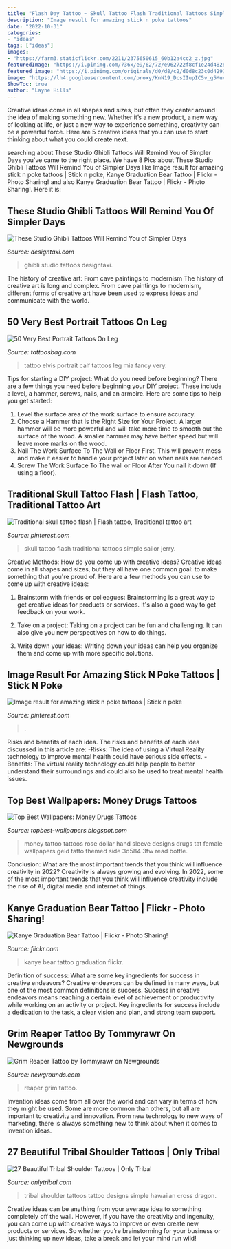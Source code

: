 ```yaml
---
title: "Flash Day Tattoo ~ Skull Tattoo Flash Traditional Tattoos Simple Sailor Jerry"
description: "Image result for amazing stick n poke tattoos"
date: "2022-10-31"
categories:
- "ideas"
tags: ["ideas"]
images:
- "https://farm3.staticflickr.com/2211/2375650615_60b12a4cc2_z.jpg"
featuredImage: "https://i.pinimg.com/736x/e9/62/72/e962722f8cf1e24d48281ed52d05d8cf.jpg"
featured_image: "https://i.pinimg.com/originals/d0/d8/c2/d0d8c23c0d4291762a3dbe9f56e427c5.jpg"
image: "https://lh4.googleusercontent.com/proxy/KnN19_DcsIIupIC5v_g5MucMIqTdt2XZfK6tVGEd6fcrwIL5Z2Pb8FB_jIIDIYvEC2bVTBgdxrIXxlkWW0CsZnWcRF_UdIQy4tYFHsRF=s0-d"
ShowToc: true
author: "Layne Hills"
---
```



Creative ideas come in all shapes and sizes, but often they center around the idea of making something new. Whether it’s a new product, a new way of looking at life, or just a new way to experience something, creativity can be a powerful force. Here are 5 creative ideas that you can use to start thinking about what you could create next.

	

		
searching about These Studio Ghibli Tattoos Will Remind You of Simpler Days you've came to the right place. We have 8 Pics about These Studio Ghibli Tattoos Will Remind You of Simpler Days like Image result for amazing stick n poke tattoos | Stick n poke, Kanye Graduation Bear Tattoo | Flickr - Photo Sharing! and also Kanye Graduation Bear Tattoo | Flickr - Photo Sharing!. Here it is:
		
    
## These Studio Ghibli Tattoos Will Remind You Of Simpler Days

<img loading=lazy src="http://editorial.designtaxi.com/editorial-images/news_ghiblitatts8july/3.jpg" onerror="this.onerror=null;this.src='https://tse2.mm.bing.net/th?id=OIP.OWMEI6zCj-oAUoEdt3EmTQHaJ4&amp;pid=15.1';" alt="These Studio Ghibli Tattoos Will Remind You of Simpler Days">

_Source: designtaxi.com_

>ghibli studio tattoos designtaxi. 

	

The history of creative art: From cave paintings to modernism
The history of creative art is long and complex. From cave paintings to modernism, different forms of creative art have been used to express ideas and communicate with the world.

    
## 50 Very Best Portrait Tattoos On Leg

<img loading=lazy src="http://www.tattoosbag.com/wp-content/uploads/2016/09/Fancy-Portrait-Tattoo-1.jpg" onerror="this.onerror=null;this.src='https://tse2.mm.bing.net/th?id=OIP.bXr30DuP6zRzyHEOzZBTmAHaJ4&amp;pid=15.1';" alt="50 Very Best Portrait Tattoos On Leg">

_Source: tattoosbag.com_

>tattoo elvis portrait calf tattoos leg mia fancy very. 

	

Tips for starting a DIY project: What do you need before beginning?
There are a few things you need before beginning your DIY project. These include a level, a hammer, screws, nails, and an armoire. Here are some tips to help you get started:
1. Level the surface area of the work surface to ensure accuracy.
2. Choose a Hammer that is the Right Size for Your Project. A larger hammer will be more powerful and will take more time to smooth out the surface of the wood. A smaller hammer may have better speed but will leave more marks on the wood.
3. Nail The Work Surface To The Wall or Floor First. This will prevent mess and make it easier to handle your project later on when nails are needed.
4. Screw The Work Surface To The wall or Floor After You nail it down (If using a floor).

    
## Traditional Skull Tattoo Flash | Flash Tattoo, Traditional Tattoo Art

<img loading=lazy src="https://i.pinimg.com/originals/d0/d8/c2/d0d8c23c0d4291762a3dbe9f56e427c5.jpg" onerror="this.onerror=null;this.src='https://tse3.mm.bing.net/th?id=OIP._HDWUXqjrz5cVutYLheObwHaJ4&amp;pid=15.1';" alt="Traditional skull tattoo flash | Flash tattoo, Traditional tattoo art">

_Source: pinterest.com_

>skull tattoo flash traditional tattoos simple sailor jerry. 

	

Creative Methods: How do you come up with creative ideas?
Creative ideas come in all shapes and sizes, but they all have one common goal: to make something that you're proud of. Here are a few methods you can use to come up with creative ideas:
1. Brainstorm with friends or colleagues: Brainstorming is a great way to get creative ideas for products or services. It's also a good way to get feedback on your work.

2. Take on a project: Taking on a project can be fun and challenging. It can also give you new perspectives on how to do things.

3. Write down your ideas: Writing down your ideas can help you organize them and come up with more specific solutions.

    
## Image Result For Amazing Stick N Poke Tattoos | Stick N Poke

<img loading=lazy src="https://i.pinimg.com/736x/e9/62/72/e962722f8cf1e24d48281ed52d05d8cf.jpg" onerror="this.onerror=null;this.src='https://tse1.mm.bing.net/th?id=OIP.NEiBNFdi1V-0m0i2qX1pBwHaJV&amp;pid=15.1';" alt="Image result for amazing stick n poke tattoos | Stick n poke">

_Source: pinterest.com_

>. 

	

Risks and benefits of each idea.
The risks and benefits of each idea discussed in this article are: 
-Risks: The idea of using a Virtual Reality technology to improve mental health could have serious side effects.
-Benefits: The virtual reality technology could help people to better understand their surroundings and could also be used to treat mental health issues.

    
## Top Best Wallpapers: Money Drugs Tattoos

<img loading=lazy src="https://lh4.googleusercontent.com/proxy/KnN19_DcsIIupIC5v_g5MucMIqTdt2XZfK6tVGEd6fcrwIL5Z2Pb8FB_jIIDIYvEC2bVTBgdxrIXxlkWW0CsZnWcRF_UdIQy4tYFHsRF=s0-d" onerror="this.onerror=null;this.src='https://tse2.mm.bing.net/th?id=OIP.LzI9D_adGEhHZVzTd5D9dQHaJd&amp;pid=15.1';" alt="Top Best Wallpapers: Money Drugs Tattoos">

_Source: topbest-wallpapers.blogspot.com_

>money tattoo tattoos rose dollar hand sleeve designs drugs tat female wallpapers geld tatto themed side 3d584 3fw read bottle. 

	

Conclusion: What are the most important trends that you think will influence creativity in 2022?
Creativity is always growing and evolving. In 2022, some of the most important trends that you think will influence creativity include the rise of AI, digital media and internet of things.

    
## Kanye Graduation Bear Tattoo | Flickr - Photo Sharing!

<img loading=lazy src="https://farm3.staticflickr.com/2211/2375650615_60b12a4cc2_z.jpg" onerror="this.onerror=null;this.src='https://tse1.mm.bing.net/th?id=OIP.idNJzAUKUHZCv_Pb6VLFowHaJ4&amp;pid=15.1';" alt="Kanye Graduation Bear Tattoo | Flickr - Photo Sharing!">

_Source: flickr.com_

>kanye bear tattoo graduation flickr. 

	

Definition of success: What are some key ingredients for success in creative endeavors?
Creative endeavors can be defined in many ways, but one of the most common definitions is success. Success in creative endeavors means reaching a certain level of achievement or productivity while working on an activity or project. Key ingredients for success include a dedication to the task, a clear vision and plan, and strong team support.

    
## Grim Reaper Tattoo By Tommyrawr On Newgrounds

<img loading=lazy src="https://art.ngfiles.com/medium_views/39000/39372_tommyrawr_grim-reaper-tattoo.png?f1251268589" onerror="this.onerror=null;this.src='https://tse4.mm.bing.net/th?id=OIP.0_qjma7VhWgzxAn4ZjIrQgAAAA&amp;pid=15.1';" alt="Grim Reaper Tattoo by Tommyrawr on Newgrounds">

_Source: newgrounds.com_

>reaper grim tattoo. 

	

Invention ideas come from all over the world and can vary in terms of how they might be used. Some are more common than others, but all are important to creativity and innovation. From new technology to new ways of marketing, there is always something new to think about when it comes to invention ideas.

    
## 27 Beautiful Tribal Shoulder Tattoos | Only Tribal

<img loading=lazy src="http://www.onlytribal.com/wp-content/uploads/2015/12/Tribal-Tattoos-for-Shoulder.jpg" onerror="this.onerror=null;this.src='https://tse3.mm.bing.net/th?id=OIP.4buRor4NptvgS0pbvBstbwHaKm&amp;pid=15.1';" alt="27 Beautiful Tribal Shoulder Tattoos | Only Tribal">

_Source: onlytribal.com_

>tribal shoulder tattoos tattoo designs simple hawaiian cross dragon. 

	

Creative ideas can be anything from your average idea to something completely off the wall. However, if you have the creativity and ingenuity, you can come up with creative ways to improve or even create new products or services. So whether you’re brainstorming for your business or just thinking up new ideas, take a break and let your mind run wild!

